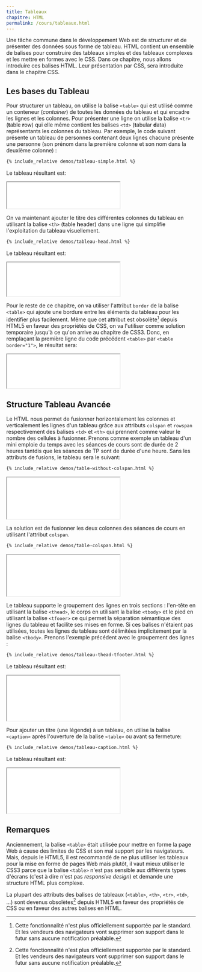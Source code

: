 ```yaml
---
title: Tableaux
chapitre: HTML
permalink: /cours/tableaux.html
---
```


Une tâche commune dans le développement Web est de structurer et de présenter
des données sous forme de tableau. HTML contient un ensemble de balises pour
construire des tableaux simples et des tableaux complexes et les mettre en
formes avec le CSS. Dans ce chapitre, nous allons introduire ces balises HTML.
Leur présentation par CSS, sera introduite dans le chapitre CSS.

Les bases du Tableau
--------------------

Pour structurer un tableau, on utilise la balise `<table>` qui est utilisé
comme un conteneur (_container_) de toutes les données du tableau et qui
encadre les lignes et les colonnes. Pour présenter une ligne on utilise la
balise `<tr>` (**t**able **r**ow) qui elle même contient les balises `<td>`
(**t**abular **d**ata) représentants les colonnes du tableau. Par exemple, le
code suivant présente un tableau de personnes contenant deux lignes chacune
présente une personne (son prénom dans la première colonne et son nom dans la
deuxième colonne) :

```html
{% include_relative demos/tableau-simple.html %}
```

Le tableau résultant est:

<p>
  <iframe height='70' scrolling='no' src='demos/tableau-simple.html'></iframe>
</p>

On va maintenant ajouter le titre des différentes colonnes du tableau en
utilisant la balise `<th>` (**t**able **h**eader) dans une ligne qui simplifie
l'exploitation du tableau visuellement.

```html
{% include_relative demos/tableau-head.html %}
```

Le tableau résultant est:

<p>
  <iframe height='90' scrolling='no' src='demos/tableau-head.html'></iframe>
</p>

Pour le reste de ce chapitre, on va utiliser l'attribut `border` de la balise
`<table>` qui ajoute une bordure entre les éléments du tableau pour les
identifier plus facilement.  Même que cet attribut est obsolète[^obsolete]
depuis HTML5 en faveur des propriétés de CSS, on va l'utiliser comme solution
temporaire jusqu'à ce qu'on arrive au chapitre de CSS3. Donc, en remplaçant la
première ligne du code précédent `<table>` par `<table border="1">`, le
résultat sera:

<p>
  <iframe height='90' scrolling='no' src='demos/tableau-head-with-border.html'></iframe>
</p>

Structure Tableau Avancée
-------------------------

Le HTML nous permet de fusionner horizontalement les colonnes et verticalement
les lignes d'un tableau grâce aux attributs `colspan` et `rowspan`
respectivement des balises `<td>` et `<th>` qui prennent comme valeur le nombre
des cellules à fusionner. Prenons comme exemple un tableau d'un mini emploie du
temps avec les séances de cours sont de durée de 2 heures tantdis que les
séances de TP sont de durée d'une heure. Sans les attributs de fusions, le
tableau sera le suivant:

```html
{% include_relative demos/table-without-colspan.html %}
```

<p>
  <iframe height='110' scrolling='no' src='demos/table-without-colspan.html'></iframe>
</p>

La solution est de fusionner les deux colonnes des séances de cours en
utilisant l'attribut `colspan`.


```html
{% include_relative demos/table-colspan.html %}
```

<p>
  <iframe height='110' scrolling='no' src='demos/table-colspan.html'></iframe>
</p>


Le tableau supporte le groupement des lignes en trois sections : l'en-tête en
utilisant la balise `<thead>`, le corps en utilisant la balise `<tbody>` et le
pied en utilisant la balise `<tfooer>` ce qui permet la séparation sémantique
des lignes du tableau et facilite ses mises en forme. Si ces balises n'étaient
pas utilisées, toutes les lignes du tableau sont délimitées implicitement par
la balise `<tbody>`. Prenons l'exemple précédent avec le groupement des lignes
:

```html
{% include_relative demos/tableau-thead-tfooter.html %}
```

Le tableau résultant est:

<p>
  <iframe height='120' scrolling='no' src='demos/tableau-thead-tfooter.html'></iframe>
</p>

Pour ajouter un titre (une légende) à un tableau, on utilise la balise
`<caption>` après l'ouverture de la balise `<table>` ou avant sa fermeture:

```html
{% include_relative demos/tableau-caption.html %}
```

Le tableau résultant est:

<p>
  <iframe height='120' scrolling='no' src='demos/tableau-caption.html'></iframe>
</p>

Remarques
---------

Anciennement, la balise `<table>` était utilisée pour mettre en forme la page
Web à cause des limites de CSS et son mal support par les navigateurs. Mais,
depuis le HTML5, il est recommandé de ne plus utiliser les tableaux pour la
mise en forme de pages Web mais plutôt, il vaut mieux utiliser le CSS3 parce
que la balise `<table>` n'est pas sensible aux différents types d'écrans (c'est
à dire n'est pas _responsive design_) et demande une structure HTML plus
complexe.

La plupart des attributs des balises de tableaux (`<table>`, `<th>`, `<tr>`,
`<td>`, ...) sont devenus obsolètes[^obsolete] depuis HTML5 en faveur des
propriétés de CSS ou en faveur des autres balises en HTML.


[^obsolete]:
    Cette fonctionnalité n'est plus officiellement supportée par le standard.
    Et les vendeurs des navigateurs vont supprimer son support dans le futur
    sans aucune notification préalable.
